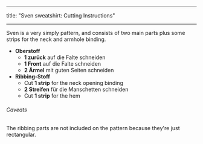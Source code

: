 - - -
title: "Sven sweatshirt: Cutting Instructions"
- - -

Sven is a very simply pattern, and consists of two main parts plus some strips for the neck and armhole binding.

- **Oberstoff**
  - **1 zurück** auf die Falte schneiden
  - **1 Front** auf die Falte schneiden
  - **2 Ärmel** mit guten Seiten schneiden
- **Ribbing-Stoff**
  - Cut **1 strip** for the neck opening binding
  - **2 Streifen**  für die Manschetten schneiden
  - Cut **1 strip**  for the hem

<Warning>

###### Caveats

The ribbing parts are not included on the pattern because they're just rectangular.

</Warning>
